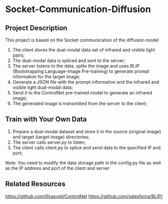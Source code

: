 # Socket-Communication-Diffusion
## Project Description
This project is based on the Socket communication of the diffusion model
1. The client stores the dual-modal data set of infrared and visible light pairs;
2. The dual-modal data is spliced ​​and sent to the server;
3. The server listens to the data, splits the image and uses BLIP (Bootstrapping Language-Image Pre-training) to generate prompt information for the target image;
4. Generate a JSON file with the prompt information and the infrared and visible light dual-modal data;
5. Send it to the ControlNet pre-trained model to generate an infrared image;
6. The generated image is transmitted from the server to the client;
## Train with Your Own Data
1. Prepare a dual-modal dataset and store it in the source (original image) and target (target image) directories;
2. The server calls server.py to listen;
3. The client calls client.py to splice and send data to the specified IP and port;
   
Note: You need to modify the data storage path in the config.py file as well as the IP address and port of the client and server

## Related Resources
https://github.com/lllyasviel/ControlNet
https://github.com/salesforce/BLIP/
